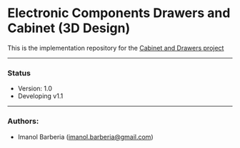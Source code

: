 # Electronic Components Drawers and Cabinet (3D Design)

This is the implementation repository for the [Cabinet and Drawers project](https://github.com/imanolbarberia/prj-comp-drawers)

---
### Status
* Version: 1.0
* Developing v1.1
---
### Authors:
* Imanol Barberia (imanol.barberia@gmail.com)
